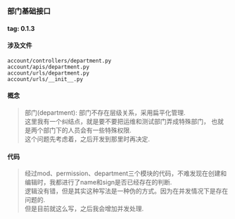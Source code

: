 ### 部门基础接口
#### tag: 0.1.3
#### 涉及文件
```
account/controllers/department.py
account/apis/department.py
account/urls/department.py
account/urls/__init__.py
```
#### 概念
> 部门(department): 部门不存在层级关系，采用扁平化管理.   
> 这里我有一个纠结点，就是要不要把运维和测试部门弄成特殊部门，
> 也就是两个部门下的人员会有一些特殊权限.  
> 这个问题先考虑着，之后开发到那里时再决定.  

#### 代码
> 经过mod、permission、department三个模块的代码，不难发现在创建和编辑时，我都进行了name和sign是否已经存在的判断.  
> 逻辑没有错，但是其实这种写法是一种伪的方式。因为在并发情况下是存在问题的.  
> 但是目前就这么写，之后我会增加并发处理.  
